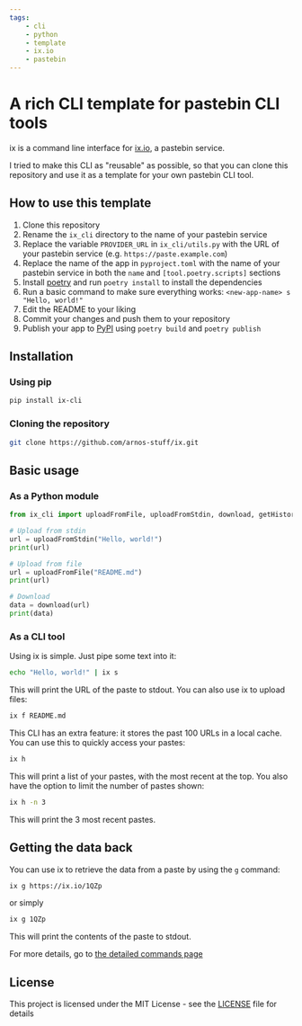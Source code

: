 ```yaml
---
tags:
    - cli
    - python
    - template
    - ix.io
    - pastebin
---
```


# A rich CLI template for pastebin CLI tools

ix is a command line interface for [ix.io](https://ix.io), a pastebin service.

I tried to make this CLI as "reusable" as possible, so that you can clone this repository and use it as a template for your own pastebin CLI tool.

## How to use this template

1. Clone this repository
2. Rename the `ix_cli` directory to the name of your pastebin service
3. Replace the variable `PROVIDER_URL` in `ix_cli/utils.py` with the URL of your pastebin service (e.g. `https://paste.example.com`)
4. Replace the name of the app in `pyproject.toml` with the name of your pastebin service in both the `name` and `[tool.poetry.scripts]` sections
5. Install [poetry](https://python-poetry.org) and run `poetry install` to install the dependencies
6. Run a basic command to make sure everything works: `<new-app-name> s "Hello, world!"`
7. Edit the README to your liking
8. Commit your changes and push them to your repository
9. Publish your app to [PyPI](https://pypi.org) using `poetry build` and `poetry publish`

## Installation

### Using pip

```bash
pip install ix-cli
```

### Cloning the repository

```bash
git clone https://github.com/arnos-stuff/ix.git
```

## Basic usage

### As a Python module

```python
from ix_cli import uploadFromFile, uploadFromStdin, download, getHistory

# Upload from stdin
url = uploadFromStdin("Hello, world!")
print(url)

# Upload from file
url = uploadFromFile("README.md")
print(url)

# Download
data = download(url)
print(data)
```

### As a CLI tool

Using ix is simple. Just pipe some text into it:

```bash
echo "Hello, world!" | ix s
```

This will print the URL of the paste to stdout. You can also use ix to upload files:

```bash
ix f README.md
```

This CLI has an extra feature: it stores the past 100 URLs in a local cache. You can use this to quickly access your pastes:

```bash
ix h
```

This will print a list of your pastes, with the most recent at the top. You also have the option to limit the number of pastes shown:

```bash
ix h -n 3
```

This will print the 3 most recent pastes.

## Getting the data back

You can use ix to retrieve the data from a paste by using the `g` command:

```bash
ix g https://ix.io/1QZp
```

or simply

```bash
ix g 1QZp
```

This will print the contents of the paste to stdout.

For more details, go to [the detailed commands page](cli.md)

## License

This project is licensed under the MIT License - see the [LICENSE](../LICENSE) file for details
